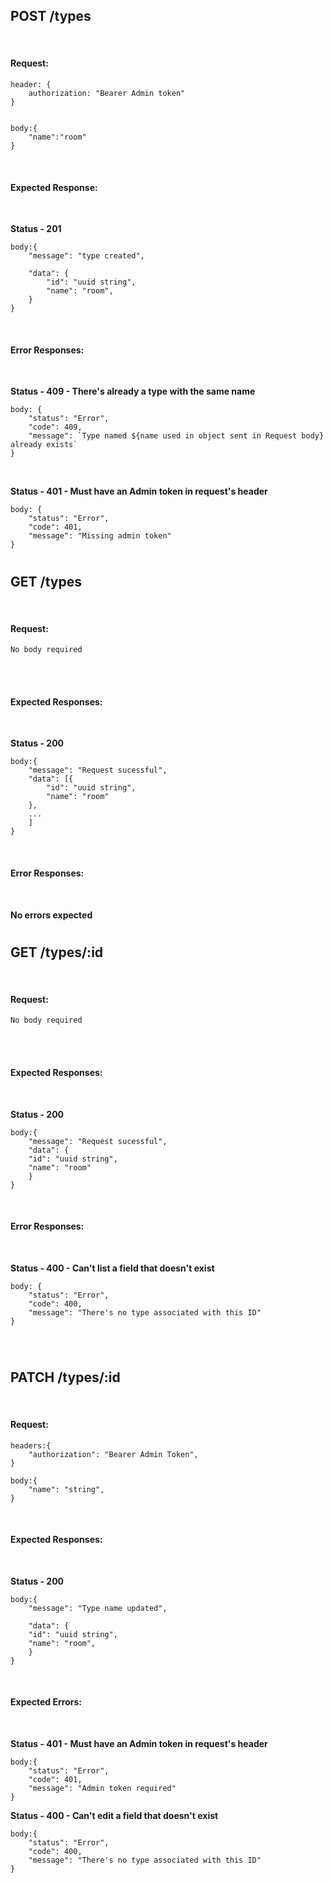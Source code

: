 ## POST /types

<br>

#### Request:

```
header: {
    authorization: "Bearer Admin token"
}

```

```

body:{
    "name":"room"
}
```

<br>

#### Expected Response:

<br>

**Status - 201**

```
body:{
    "message": "type created",

    "data": {
        "id": "uuid string",
        "name": "room",
    }
}
```

<br>

#### Error Responses:

<br>

**Status - 409 - There's already a type with the same name**

```
body: {
    "status": "Error",
    "code": 409,
    "message": `Type named ${name used in object sent in Request body} already exists`
}
```

<br>

**Status - 401 - Must have an Admin token in request's header**

```
body: {
    "status": "Error",
    "code": 401,
    "message": "Missing admin token"
}
```

#

## GET /types

<br>

#### Request:

```
No body required
```

<br>
<br>

#### Expected Responses:

<br>

**Status - 200**

```
body:{
    "message": "Request sucessful",
    "data": [{
        "id": "uuid string",
        "name": "room"
    },
    ...
    ]
}
```

<br>

#### Error Responses:

<br>

**No errors expected**

#

## GET /types/:id

<br>

#### Request:

```
No body required
```

<br>
<br>

#### Expected Responses:

<br>

**Status - 200**

```
body:{
    "message": "Request sucessful",
    "data": {
    "id": "uuid string",
    "name": "room"
    }
}
```

<br>

#### Error Responses:

<br>

**Status - 400 - Can't list a field that doesn't exist**

```
body: {
    "status": "Error",
    "code": 400,
    "message": "There's no type associated with this ID"
}
```

<br>

#

## PATCH /types/:id

<br>

#### Request:

```
headers:{
    "authorization": "Bearer Admin Token",
}
```

```
body:{
    "name": "string",
}
```

<br>

#### Expected Responses:

<br>

**Status - 200**

```
body:{
    "message": "Type name updated",

    "data": {
    "id": "uuid string",
    "name": "room",
    }
}
```

<br>

#### Expected Errors:

<br>

**Status - 401 - Must have an Admin token in request's header**

```
body:{
    "status": "Error",
    "code": 401,
    "message": "Admin token required"
}
```

**Status - 400 - Can't edit a field that doesn't exist**

```
body:{
    "status": "Error",
    "code": 400,
    "message": "There's no type associated with this ID"
}
```
